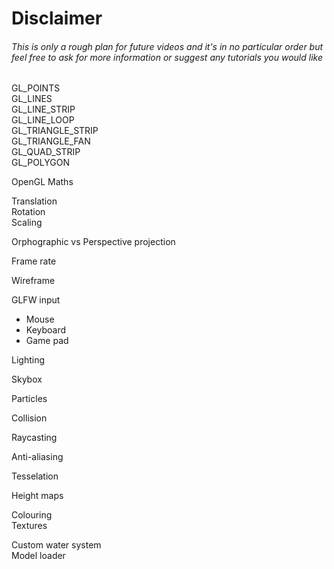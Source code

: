 <h1>Disclaimer</h1>
<h6>This is only a rough plan for future videos and it's in no particular order but feel free to ask for more information or suggest any tutorials you would like</h6>

GL_POINTS<br />
GL_LINES<br />
GL_LINE_STRIP<br />
GL_LINE_LOOP<br />
GL_TRIANGLE_STRIP<br />
GL_TRIANGLE_FAN<br />
GL_QUAD_STRIP<br />
GL_POLYGON<br />

OpenGL Maths<br />

Translation<br />
Rotation<br />
Scaling<br />

Orphographic vs Perspective projection<br />

Frame rate<br />

Wireframe<br />

GLFW input
<ul>
  <li>Mouse</li>
  <li>Keyboard</li>
  <li>Game pad</li>
</ul>

Lighting<br />

Skybox<br />

Particles<br />

Collision<br />

Raycasting<br />

Anti-aliasing<br />

Tesselation<br />

Height maps<br />


Colouring<br />
Textures<br />

Custom water system<br />
Model loader<br />
